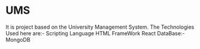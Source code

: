 # UMS
It is project based on the University Management System.
The Technologies Used here are:-
Scripting Language
  HTML
FrameWork
  React
DataBase:-
  MongoDB

